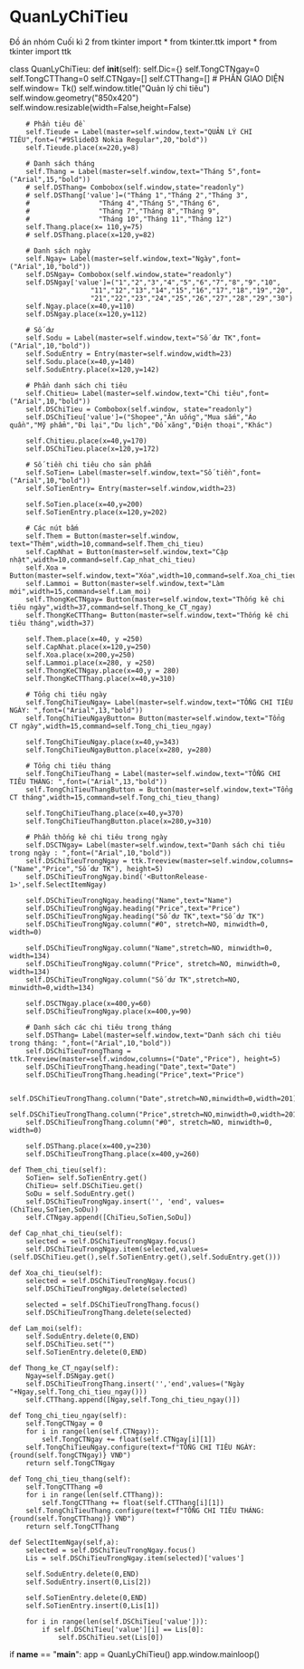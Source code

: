 # QuanLyChiTieu
Đồ án nhóm Cuối kì 2
from tkinter import *
from tkinter.ttk import *
from tkinter import ttk

class QuanLyChiTieu:
    def __init__(self):
        self.Dic={}
        self.TongCTNgay=0
        self.TongCTThang=0
        self.CTNgay=[]
        self.CTThang=[]
        # PHẦN GIAO DIỆN
        self.window= Tk()
        self.window.title("Quản lý chi tiêu")
        self.window.geometry("850x420")
        self.window.resizable(width=False,height=False)

        # Phần tiêu đề
        self.Tieude = Label(master=self.window,text="QUẢN LÝ CHI TIÊU",font=("#9Slide03 Nokia Regular",20,"bold"))
        self.Tieude.place(x=220,y=8)

        # Danh sách tháng
        self.Thang = Label(master=self.window,text="Tháng 5",font=("Arial",15,"bold"))
        # self.DSThang= Combobox(self.window,state="readonly")
        # self.DSThang['value']=("Tháng 1","Tháng 2","Tháng 3",
        #                 "Tháng 4","Tháng 5","Tháng 6",
        #                 "Tháng 7","Tháng 8","Tháng 9",
        #                 "Tháng 10","Tháng 11","Tháng 12")
        self.Thang.place(x= 110,y=75)
        # self.DSThang.place(x=120,y=82)

        # Danh sách ngày
        self.Ngay= Label(master=self.window,text="Ngày",font=("Arial",10,"bold"))
        self.DSNgay= Combobox(self.window,state="readonly")
        self.DSNgay['value']=("1","2","3","4","5","6","7","8","9","10",
                        "11","12","13","14","15","16","17","18","19","20",
                        "21","22","23","24","25","26","27","28","29","30")
        self.Ngay.place(x=40,y=110)
        self.DSNgay.place(x=120,y=112)

        # Số dư
        self.Sodu = Label(master=self.window,text="Số dư TK",font=("Arial",10,"bold"))
        self.SoduEntry = Entry(master=self.window,width=23)
        self.Sodu.place(x=40,y=140)
        self.SoduEntry.place(x=120,y=142)

        # Phần danh sách chi tiêu
        self.Chitieu= Label(master=self.window,text="Chi tiêu",font=("Arial",10,"bold"))
        self.DSChiTieu = Combobox(self.window, state="readonly")
        self.DSChiTieu['value']=("Shopee","Ăn uống","Mua sắm","Áo quần","Mỹ phẩm","Đi lại","Du lịch","Đổ xăng","Điện thoại","Khác")

        self.Chitieu.place(x=40,y=170)
        self.DSChiTieu.place(x=120,y=172)

        # Số tiền chi tiêu cho sản phẩm
        self.SoTien= Label(master=self.window,text="Số tiền",font=("Arial",10,"bold"))
        self.SoTienEntry= Entry(master=self.window,width=23)

        self.SoTien.place(x=40,y=200)
        self.SoTienEntry.place(x=120,y=202)

        # Các nút bấm
        self.Them = Button(master=self.window, text="Thêm",width=10,command=self.Them_chi_tieu)
        self.CapNhat = Button(master=self.window,text="Cập nhật",width=10,command=self.Cap_nhat_chi_tieu)
        self.Xoa = Button(master=self.window,text="Xóa",width=10,command=self.Xoa_chi_tieu)
        self.Lammoi = Button(master=self.window,text="Làm mới",width=15,command=self.Lam_moi)
        self.ThongKeCTNgay= Button(master=self.window,text="Thống kê chi tiêu ngày",width=37,command=self.Thong_ke_CT_ngay)
        self.ThongKeCTThang= Button(master=self.window,text="Thống kê chi tiêu tháng",width=37)

        self.Them.place(x=40, y =250)
        self.CapNhat.place(x=120,y=250)
        self.Xoa.place(x=200,y=250)
        self.Lammoi.place(x=280, y =250)
        self.ThongKeCTNgay.place(x=40,y = 280)
        self.ThongKeCTThang.place(x=40,y=310)

        # Tổng chi tiêu ngày
        self.TongChiTieuNgay= Label(master=self.window,text="TỔNG CHI TIÊU NGÀY: ",font=("Arial",13,"bold"))
        self.TongChiTieuNgayButton= Button(master=self.window,text="Tổng CT ngày",width=15,command=self.Tong_chi_tieu_ngay)

        self.TongChiTieuNgay.place(x=40,y=343)
        self.TongChiTieuNgayButton.place(x=280, y=280)

        # Tổng chi tiêu tháng
        self.TongChiTieuThang = Label(master=self.window,text="TỔNG CHI TIÊU THÁNG: ",font=("Arial",13,"bold"))
        self.TongChiTieuThangButton = Button(master=self.window,text="Tổng CT tháng",width=15,command=self.Tong_chi_tieu_thang)

        self.TongChiTieuThang.place(x=40,y=370)
        self.TongChiTieuThangButton.place(x=280,y=310)

        # Phần thống kê chi tiêu trong ngày
        self.DSCTNgay= Label(master=self.window,text="Danh sách chi tiêu trong ngày : ",font=("Arial",10,"bold"))
        self.DSChiTieuTrongNgay = ttk.Treeview(master=self.window,columns=("Name","Price","Số dư TK"), height=5)
        self.DSChiTieuTrongNgay.bind('<ButtonRelease-1>',self.SelectItemNgay)

        self.DSChiTieuTrongNgay.heading("Name",text="Name")
        self.DSChiTieuTrongNgay.heading("Price",text="Price")
        self.DSChiTieuTrongNgay.heading("Số dư TK",text="Số dư TK")
        self.DSChiTieuTrongNgay.column("#0", stretch=NO, minwidth=0, width=0)

        self.DSChiTieuTrongNgay.column("Name",stretch=NO, minwidth=0, width=134)
        self.DSChiTieuTrongNgay.column("Price", stretch=NO, minwidth=0, width=134)
        self.DSChiTieuTrongNgay.column("Số dư TK",stretch=NO, minwidth=0,width=134)

        self.DSCTNgay.place(x=400,y=60)
        self.DSChiTieuTrongNgay.place(x=400,y=90)

        # Danh sách các chi tiêu trong tháng
        self.DSThang= Label(master=self.window,text="Danh sách chi tiêu trong tháng: ",font=("Arial",10,"bold"))
        self.DSChiTieuTrongThang = ttk.Treeview(master=self.window,columns=("Date","Price"), height=5)
        self.DSChiTieuTrongThang.heading("Date",text="Date")
        self.DSChiTieuTrongThang.heading("Price",text="Price")

        self.DSChiTieuTrongThang.column("Date",stretch=NO,minwidth=0,width=201)
        self.DSChiTieuTrongThang.column("Price",stretch=NO,minwidth=0,width=201)
        self.DSChiTieuTrongThang.column("#0", stretch=NO, minwidth=0, width=0)

        self.DSThang.place(x=400,y=230)
        self.DSChiTieuTrongThang.place(x=400,y=260)

    def Them_chi_tieu(self):
        SoTien= self.SoTienEntry.get()
        ChiTieu= self.DSChiTieu.get()
        SoDu = self.SoduEntry.get()
        self.DSChiTieuTrongNgay.insert('', 'end', values=(ChiTieu,SoTien,SoDu))
        self.CTNgay.append([ChiTieu,SoTien,SoDu])

    def Cap_nhat_chi_tieu(self):
        selected = self.DSChiTieuTrongNgay.focus()
        self.DSChiTieuTrongNgay.item(selected,values=(self.DSChiTieu.get(),self.SoTienEntry.get(),self.SoduEntry.get()))

    def Xoa_chi_tieu(self):
        selected = self.DSChiTieuTrongNgay.focus()
        self.DSChiTieuTrongNgay.delete(selected)

        selected = self.DSChiTieuTrongThang.focus()
        self.DSChiTieuTrongThang.delete(selected)

    def Lam_moi(self):
        self.SoduEntry.delete(0,END)
        self.DSChiTieu.set("")
        self.SoTienEntry.delete(0,END)

    def Thong_ke_CT_ngay(self):
        Ngay=self.DSNgay.get()
        self.DSChiTieuTrongThang.insert('','end',values=("Ngày "+Ngay,self.Tong_chi_tieu_ngay()))
        self.CTThang.append([Ngay,self.Tong_chi_tieu_ngay()])

    def Tong_chi_tieu_ngay(self):
        self.TongCTNgay = 0
        for i in range(len(self.CTNgay)):
            self.TongCTNgay += float(self.CTNgay[i][1])
        self.TongChiTieuNgay.configure(text=f"TỔNG CHI TIÊU NGÀY: {round(self.TongCTNgay)} VNĐ")
        return self.TongCTNgay

    def Tong_chi_tieu_thang(self):
        self.TongCTThang =0
        for i in range(len(self.CTThang)):
            self.TongCTThang += float(self.CTThang[i][1])
        self.TongChiTieuThang.configure(text=f"TỔNG CHI TIÊU THÁNG: {round(self.TongCTThang)} VNĐ")
        return self.TongCTThang

    def SelectItemNgay(self,a):
        selected = self.DSChiTieuTrongNgay.focus()
        Lis = self.DSChiTieuTrongNgay.item(selected)['values']

        self.SoduEntry.delete(0,END)
        self.SoduEntry.insert(0,Lis[2])

        self.SoTienEntry.delete(0,END)
        self.SoTienEntry.insert(0,Lis[1])

        for i in range(len(self.DSChiTieu['value'])):
            if self.DSChiTieu['value'][i] == Lis[0]:
                self.DSChiTieu.set(Lis[0])

if __name__ == "__main__":
    app = QuanLyChiTieu()
    app.window.mainloop()

